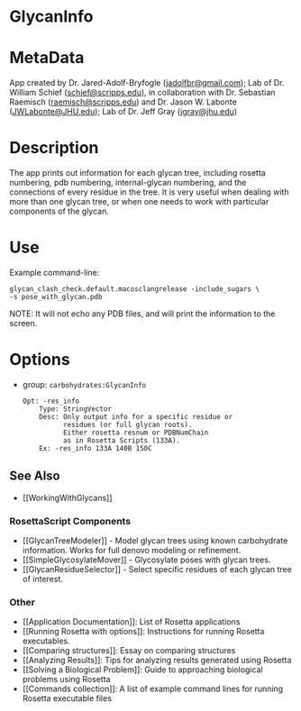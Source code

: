 GlycanInfo
==========


MetaData
========
App created by Dr. Jared-Adolf-Bryfogle (jadolfbr@gmail.com); Lab of Dr. William Schief (schief@scripps.edu), in collaboration with Dr. Sebastian Raemisch (raemisch@scripps.edu) and Dr. Jason W. Labonte (JWLabonte@JHU.edu); Lab of Dr. Jeff Gray (jgray@jhu.edu) 

Description
===========
The app prints out information for each glycan tree, including rosetta numbering, pdb numbering, internal-glycan numbering, and the connections of every residue in the tree.  It is very useful when dealing with more than one glycan tree, or when one needs to work with particular components of the glycan.

Use
===

Example command-line:
```
glycan_clash_check.default.macosclangrelease -include_sugars \
-s pose_with_glycan.pdb 
```

NOTE: It will not echo any PDB files, and will print the information to the screen.

Options
=======

 - group: ```carbohydrates:GlycanInfo```

    ```
    Opt: -res_info 
        Type: StringVector 
        Desc: Only output info for a specific residue or 
              residues (or full glycan roots).  
              Either rosetta resnum or PDBNumChain 
              as in Rosetta Scripts (133A).
        Ex: -res_info 133A 140B 150C
    ```



## See Also
* [[WorkingWithGlycans]]

### RosettaScript Components
* [[GlycanTreeModeler]] - Model glycan trees using known carbohydrate information.  Works for full denovo modeling or refinement.
* [[SimpleGlycosylateMover]] - Glycosylate poses with glycan trees.  
* [[GlycanResidueSelector]] - Select specific residues of each glycan tree of interest.

### Other
* [[Application Documentation]]: List of Rosetta applications
* [[Running Rosetta with options]]: Instructions for running Rosetta executables.
* [[Comparing structures]]: Essay on comparing structures
* [[Analyzing Results]]: Tips for analyzing results generated using Rosetta
* [[Solving a Biological Problem]]: Guide to approaching biological problems using Rosetta
* [[Commands collection]]: A list of example command lines for running Rosetta executable files